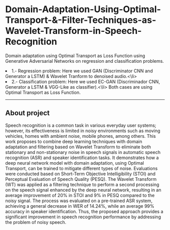 # Domain-Adaptation-Using-Optimal-Transport-&-Filter-Techniques-as-Wavelet-Transform-in-Speech-Recognition
Domain adaptation using Optimal Transport as Loss Function using Generative Adversarial Networks on regression and classification problems. 
<li>1.- Regression problem: Here we used GAN (Discriminator CNN and Generator a LSTM) & Wavelet Tranform to denoised audio.<\li>
<li>2.- Classification problem: Here we used EC-GAN (Discriminador CNN, Generator a LSTM & VGG-Like as classifier).<\li>
Both cases are using Optimal Transport as Loss Function.

---
**About project**  
---

Speech recognition is a common task in various everyday user systems; however, its effectiveness is limited in noisy environments such as moving vehicles, homes with ambient noise, mobile phones, among others. This work proposes to combine deep learning techniques with domain adaptation and filtering based on Wavelet Transform to eliminate both stationary and non-stationary noise in speech signals in automatic speech recognition (ASR) and speaker identification tasks. It demonstrates how a deep neural network model with domain adaptation, using Optimal Transport, can be trained to mitigate different types of noise. Evaluations were conducted based on Short-Term Objective Intelligibility (STOI) and Perceptual Evaluation of Speech Quality (PESQ). The Wavelet Transform (WT) was applied as a filtering technique to perform a second processing on the speech signal enhanced by the deep neural network, resulting in an average improvement of 20% in STOI and 9% in PESQ compared to the noisy signal. The process was evaluated on a pre-trained ASR system, achieving a general decrease in WER of 14.24%, while an average 99% accuracy in speaker identification. Thus, the proposed approach provides a significant improvement in speech recognition performance by addressing the problem of noisy speech.
